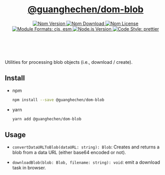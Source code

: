 <header>
  <h1 align="center">
    <a href="https://github.com/guanghechen/react-kit/tree/@guanghechen/dom-blob@2.3.4/packages/dom-blob#readme">@guanghechen/dom-blob</a>
  </h1>
  <div align="center">
    <a href="https://www.npmjs.com/package/@guanghechen/dom-blob">
      <img
        alt="Npm Version"
        src="https://img.shields.io/npm/v/@guanghechen/dom-blob.svg"
      />
    </a>
    <a href="https://www.npmjs.com/package/@guanghechen/dom-blob">
      <img
        alt="Npm Download"
        src="https://img.shields.io/npm/dm/@guanghechen/dom-blob.svg"
      />
    </a>
    <a href="https://www.npmjs.com/package/@guanghechen/dom-blob">
      <img
        alt="Npm License"
        src="https://img.shields.io/npm/l/@guanghechen/dom-blob.svg"
      />
    </a>
    <a href="#install">
      <img
        alt="Module Formats: cjs, esm"
        src="https://img.shields.io/badge/module_formats-cjs%2C%20esm-green.svg"
      />
    </a>
    <a href="https://github.com/nodejs/node">
      <img
        alt="Node.js Version"
        src="https://img.shields.io/node/v/@guanghechen/dom-blob"
      />
    </a>
    <a href="https://github.com/prettier/prettier">
      <img
        alt="Code Style: prettier"
        src="https://img.shields.io/badge/code_style-prettier-ff69b4.svg?style=flat-square"
      />
    </a>
  </div>
</header>
<br/>


Utilities for processing blob objects (i.e., download / create).


## Install

* npm

  ```bash
  npm install --save @guanghechen/dom-blob
  ```

* yarn

  ```bash
  yarn add @guanghechen/dom-blob
  ```

## Usage

* `convertDataURLToBlob(dataURL: string): Blob`: Creates and returns a blob from
  a data URL (either base64 encoded or not).


* `downloadBlob(blob: Blob, filename: string): void`: emit a download task in
  browser.


[homepage]: https://github.com/guanghechen/react-kit/tree/@guanghechen/dom-blob@2.3.4/packages/dom-blob#readme
